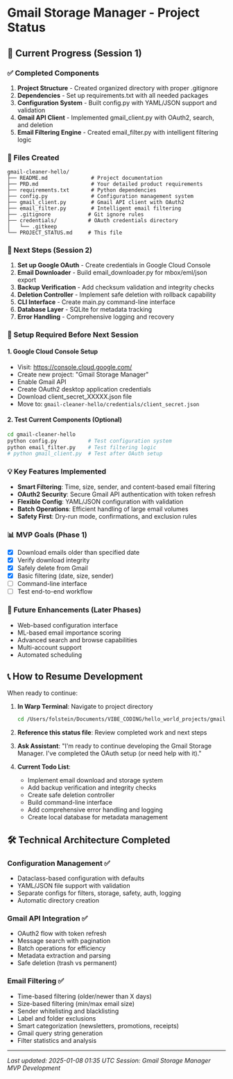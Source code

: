 # Gmail Storage Manager - Project Status

## 🚀 Current Progress (Session 1)

### ✅ Completed Components
1. **Project Structure** - Created organized directory with proper .gitignore
2. **Dependencies** - Set up requirements.txt with all needed packages  
3. **Configuration System** - Built config.py with YAML/JSON support and validation
4. **Gmail API Client** - Implemented gmail_client.py with OAuth2, search, and deletion
5. **Email Filtering Engine** - Created email_filter.py with intelligent filtering logic

### 📁 Files Created
```
gmail-cleaner-hello/
├── README.md              # Project documentation
├── PRD.md                 # Your detailed product requirements
├── requirements.txt       # Python dependencies
├── config.py              # Configuration management system
├── gmail_client.py        # Gmail API client with OAuth2
├── email_filter.py        # Intelligent email filtering
├── .gitignore            # Git ignore rules
├── credentials/          # OAuth credentials directory
│   └── .gitkeep
└── PROJECT_STATUS.md     # This file
```

### 🎯 Next Steps (Session 2)
1. **Set up Google OAuth** - Create credentials in Google Cloud Console
2. **Email Downloader** - Build email_downloader.py for mbox/eml/json export
3. **Backup Verification** - Add checksum validation and integrity checks  
4. **Deletion Controller** - Implement safe deletion with rollback capability
5. **CLI Interface** - Create main.py command-line interface
6. **Database Layer** - SQLite for metadata tracking
7. **Error Handling** - Comprehensive logging and recovery

### 🔧 Setup Required Before Next Session

#### 1. Google Cloud Console Setup
- Visit: https://console.cloud.google.com/
- Create new project: "Gmail Storage Manager"  
- Enable Gmail API
- Create OAuth2 desktop application credentials
- Download client_secret_XXXXX.json file
- Move to: `gmail-cleaner-hello/credentials/client_secret.json`

#### 2. Test Current Components (Optional)
```bash
cd gmail-cleaner-hello
python config.py          # Test configuration system
python email_filter.py    # Test filtering logic
# python gmail_client.py  # Test after OAuth setup
```

### 💡 Key Features Implemented
- **Smart Filtering**: Time, size, sender, and content-based email filtering
- **OAuth2 Security**: Secure Gmail API authentication with token refresh
- **Flexible Config**: YAML/JSON configuration with validation
- **Batch Operations**: Efficient handling of large email volumes
- **Safety First**: Dry-run mode, confirmations, and exclusion rules

### 📊 MVP Goals (Phase 1)
- [x] Download emails older than specified date
- [x] Verify download integrity  
- [x] Safely delete from Gmail
- [x] Basic filtering (date, size, sender)
- [ ] Command-line interface
- [ ] Test end-to-end workflow

### 🔮 Future Enhancements (Later Phases)
- Web-based configuration interface
- ML-based email importance scoring
- Advanced search and browse capabilities
- Multi-account support
- Automated scheduling

## 📞 How to Resume Development

When ready to continue:

1. **In Warp Terminal**: Navigate to project directory
   ```bash
   cd /Users/folstein/Documents/VIBE_CODING/hello_world_projects/gmail-cleaner-hello
   ```

2. **Reference this status file**: Review completed work and next steps

3. **Ask Assistant**: "I'm ready to continue developing the Gmail Storage Manager. I've completed the OAuth setup (or need help with it)."

4. **Current Todo List**:
   - Implement email download and storage system
   - Add backup verification and integrity checks  
   - Create safe deletion controller
   - Build command-line interface
   - Add comprehensive error handling and logging
   - Create local database for metadata management

## 🛠️ Technical Architecture Completed

### Configuration Management ✅
- Dataclass-based configuration with defaults
- YAML/JSON file support with validation
- Separate configs for filters, storage, safety, auth, logging
- Automatic directory creation

### Gmail API Integration ✅  
- OAuth2 flow with token refresh
- Message search with pagination
- Batch operations for efficiency
- Metadata extraction and parsing
- Safe deletion (trash vs permanent)

### Email Filtering ✅
- Time-based filtering (older/newer than X days)
- Size-based filtering (min/max email size)
- Sender whitelisting and blacklisting
- Label and folder exclusions
- Smart categorization (newsletters, promotions, receipts)
- Gmail query string generation
- Filter statistics and analysis

---

*Last updated: 2025-01-08 01:35 UTC*
*Session: Gmail Storage Manager MVP Development*
